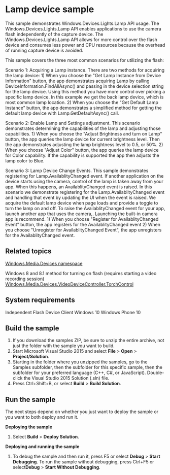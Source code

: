 <!---
  category: DevicesSensorsAndPower 
  samplefwlink: http://go.microsoft.com/fwlink/p/?LinkId=620558
--->

# Lamp device sample

This sample demonstrates Windows.Devices.Lights.Lamp API usage. The Windows.Devices.Lights.Lamp API enables applications to use the camera flash
independently of the capture device. The Windows.Devices.Lights.Lamp API allows for more control over the flash device and consumes less power and CPU
resources because the overhead of running capture device is avoided.

This sample covers the three most common scenarios for utilizing the flash:

Scenario 1: Acquiring a Lamp instance. There are two methods for acquiring the lamp device:
     1)  When you choose the "Get Lamp Instance from Device Information" button, the app demonstrates acquiring Lamp by calling DeviceInformation.FindAllAsync()
     and passing in the device selection string for the lamp device. Using this method you have more control over picking a specific lamp device. In this example
     we get the back lamp device, which is most common lamp location.
     2) When you choose the "Get Default Lamp Instance" button, the app demonstrates a simplified method for getting the default lamp device with Lamp.GetDefaultAsync() call. 

Scenario 2: Enable Lamp and Settings adjustment. This scenario demonstrates determining the capabilities of the lamp and adjusting those capabilities.
    1) When you choose the "Adjust Brightness and turn on Lamp" button, the app queries the lamp device for current brightness level. Then the app demonstrates adjusting the lamp
    brightness level to 0.5, or 50%. 
    2) When you choose "Adjust Color" button, the app queries the lamp device for Color capability. If the capability is supported the app then adjusts the lamp color to Blue.

Scenario 3: Lamp Device Change Events. This sample demonstrates registering for Lamp.AvailablityChanged event. If another application on the device starts using the camera, control of the lamp is taken away from your app.
When this happens, an AvailablityChanged event is raised. In this scenario we demonstrate registering for the Lamp.AvailablityChanged event and handling that event by updating the UI when the event is raised. We acquire
the default lamp device when page loads and provide a toggle to turn the lamp on and off. To raise the AvailablityChanged event for your app, launch another app that uses the camera,. Launching the built-in camera app is recommend.
    1) When you choose "Register for AvailablityChanged Event" button, the app registers for the AvailablityChanged event
    2) When you choose "Unregister for AvailablityChanged Event", the app unregisters for the AvailablityChanged event.

Related topics
--------------

[Windows.Media.Devices namespace](https://msdn.microsoft.com/library/windows/apps/windows.media.devices.aspx)

Windows 8 and 8.1 method for turning on flash (requires starting a video recording session)
[Windows.Media.Devices.VideoDeviceController.TorchControl](https://msdn.microsoft.com/library/windows/apps/windows.media.devices.videodevicecontroller.torchcontrol.aspx)


System requirements
-----------------------------
Independent Flash Device
Client
Windows 10
Windows Phone 10

Build the sample
----------------

1. If you download the samples ZIP, be sure to unzip the entire archive, not just the folder with the sample you want to build. 
2. Start Microsoft Visual Studio 2015 and select **File** \> **Open** \> **Project/Solution**.
3. Starting in the folder where you unzipped the samples, go to the Samples subfolder, then the subfolder for this specific sample, then the subfolder for your preferred language (C++, C#, or JavaScript). Double-click the Visual Studio 2015 Solution (.sln) file.
4. Press Ctrl+Shift+B, or select **Build** \> **Build Solution**.

Run the sample
--------------

The next steps depend on whether you just want to deploy the sample or you want to both deploy and run it.

**Deploying the sample**
1.  Select **Build** \> **Deploy Solution**.

**Deploying and running the sample**
1.  To debug the sample and then run it, press F5 or select **Debug** \> **Start Debugging**. To run the sample without debugging, press Ctrl+F5 or select**Debug** \> **Start Without Debugging**.